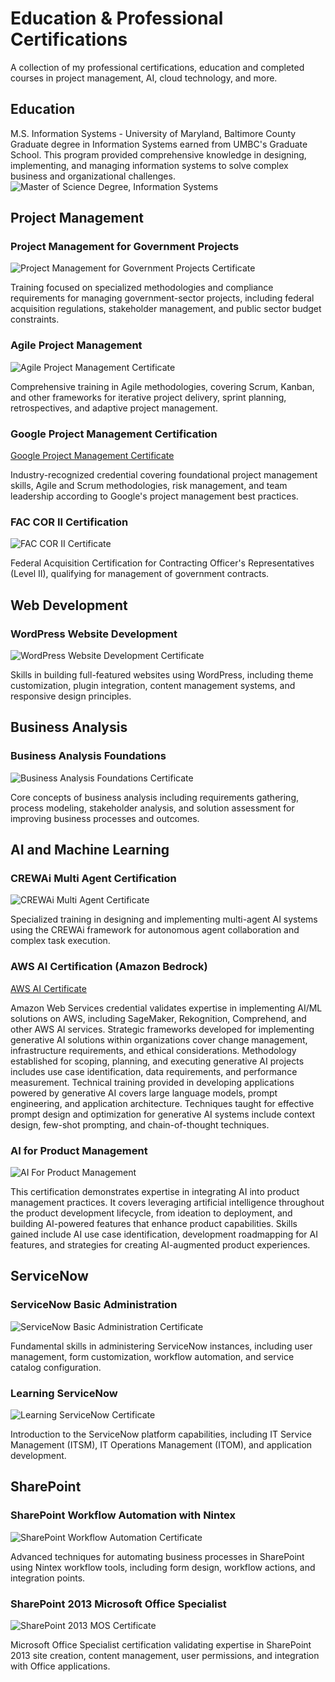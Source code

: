 # Education & Professional Certifications

A collection of my professional certifications, education and completed courses in project management, AI, cloud technology, and more.

## Education
M.S. Information Systems - University of Maryland, Baltimore County
Graduate degree in Information Systems earned from UMBC's Graduate School. This program provided comprehensive knowledge in designing, implementing, and managing information systems to solve complex business and organizational challenges.
![Master of Science Degree, Information Systems](./assets/masters-degree.png)

## Project Management

### Project Management for Government Projects
![Project Management for Government Projects Certificate](./assets/project-management-govt.png)

Training focused on specialized methodologies and compliance requirements for managing government-sector projects, including federal acquisition regulations, stakeholder management, and public sector budget constraints.

### Agile Project Management
![Agile Project Management Certificate](./assets/agile-pm.png)

Comprehensive training in Agile methodologies, covering Scrum, Kanban, and other frameworks for iterative project delivery, sprint planning, retrospectives, and adaptive project management.

### Google Project Management Certification
[Google Project Management Certificate](./docs/google-pm.pdf)

Industry-recognized credential covering foundational project management skills, Agile and Scrum methodologies, risk management, and team leadership according to Google's project management best practices.

### FAC COR II Certification
![FAC COR II Certificate](./assets/fac-cor.png)

Federal Acquisition Certification for Contracting Officer's Representatives (Level II), qualifying for management of government contracts.

## Web Development

### WordPress Website Development
![WordPress Website Development Certificate](./assets/wordpress.png)

Skills in building full-featured websites using WordPress, including theme customization, plugin integration, content management systems, and responsive design principles.

## Business Analysis

### Business Analysis Foundations
![Business Analysis Foundations Certificate](./assets/business-analysis.png)

Core concepts of business analysis including requirements gathering, process modeling, stakeholder analysis, and solution assessment for improving business processes and outcomes.

## AI and Machine Learning

### CREWAi Multi Agent Certification
![CREWAi Multi Agent Certificate](./assets/crewai-agent.png)

Specialized training in designing and implementing multi-agent AI systems using the CREWAi framework for autonomous agent collaboration and complex task execution.

### AWS AI Certification (Amazon Bedrock)
[AWS AI Certificate](./docs/aws-ai.pdf)

Amazon Web Services credential validates expertise in implementing AI/ML solutions on AWS, including SageMaker, Rekognition, Comprehend, and other AWS AI services. Strategic frameworks developed for implementing generative AI solutions within organizations cover change management, infrastructure requirements, and ethical considerations. Methodology established for scoping, planning, and executing generative AI projects includes use case identification, data requirements, and performance measurement. Technical training provided in developing applications powered by generative AI covers large language models, prompt engineering, and application architecture. Techniques taught for effective prompt design and optimization for generative AI systems include context design, few-shot prompting, and chain-of-thought techniques.

### AI for Product Management
![AI For Product Management](./assets/product-mgmt.png)

This certification demonstrates expertise in integrating AI into product management practices. It covers leveraging artificial intelligence throughout the product development lifecycle, from ideation to deployment, and building AI-powered features that enhance product capabilities. Skills gained include AI use case identification, development roadmapping for AI features, and strategies for creating AI-augmented product experiences.

## ServiceNow

### ServiceNow Basic Administration
![ServiceNow Basic Administration Certificate](./assets/servicenow-admin.png)

Fundamental skills in administering ServiceNow instances, including user management, form customization, workflow automation, and service catalog configuration.

### Learning ServiceNow
![Learning ServiceNow Certificate](./assets/servicenow-learning.png)

Introduction to the ServiceNow platform capabilities, including IT Service Management (ITSM), IT Operations Management (ITOM), and application development.

## SharePoint

### SharePoint Workflow Automation with Nintex
![SharePoint Workflow Automation Certificate](./assets/sharepoint-nintex.png)

Advanced techniques for automating business processes in SharePoint using Nintex workflow tools, including form design, workflow actions, and integration points.

### SharePoint 2013 Microsoft Office Specialist
![SharePoint 2013 MOS Certificate](./assets/sharepoint-mos.png)

Microsoft Office Specialist certification validating expertise in SharePoint 2013 site creation, content management, user permissions, and integration with Office applications.
